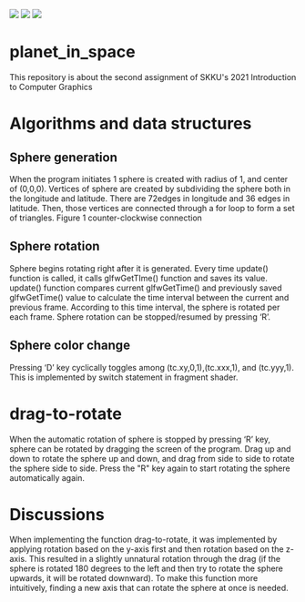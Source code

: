 <img src="https://img.shields.io/badge/C-A8B9CC?style=flat&logo=C&logoColor=white"/> <img src="https://img.shields.io/badge/C++-00599C?style=flat&logo=C++&logoColor=white"/> <img src="https://img.shields.io/badge/OpenGL-5586A4?style=flat&logo=OpenGL&logoColor=white"/>
# planet_in_space
This repository is about the second assignment of SKKU's 2021 Introduction to Computer Graphics

# Algorithms and data structures
## Sphere generation
When the program initiates 1 sphere is created with radius of 1, and
center of (0,0,0). Vertices of sphere are created by subdividing the sphere
both in the longitude and latitude. There are 72edges in longitude and
36 edges in latitude. Then, those vertices are connected through a for
loop to form a set of triangles.
Figure 1 counter-clockwise connection
## Sphere rotation
Sphere begins rotating right after it is generated. Every time update()
function is called, it calls glfwGetTIme() function and saves its value.
update() function compares current glfwGetTime() and previously saved
glfwGetTime() value to calculate the time interval between the current
and previous frame. According to this time interval, the sphere is rotated
per each frame. Sphere rotation can be stopped/resumed by pressing ‘R’.
## Sphere color change
Pressing ‘D’ key cyclically toggles among (tc.xy,0,1),(tc.xxx,1), and (tc.yyy,1).
This is implemented by switch statement in fragment shader.
# drag-to-rotate
When the automatic rotation of sphere is stopped by pressing ‘R’ key, sphere
can be rotated by dragging the screen of the program. Drag up and down
to rotate the sphere up and down, and drag from side to side to rotate the
sphere side to side. Press the "R" key again to start rotating the sphere
automatically again.
# Discussions
When implementing the function drag-to-rotate, it was implemented
by applying rotation based on the y-axis first and then rotation based
on the z-axis. This resulted in a slightly unnatural rotation through
the drag (if the sphere is rotated 180 degrees to the left and then try
to rotate the sphere upwards, it will be rotated downward). To make
this function more intuitively, finding a new axis that can rotate the
sphere at once is needed.
